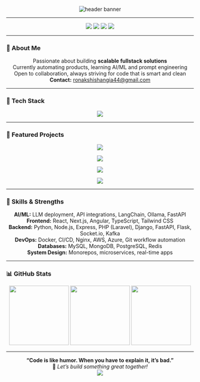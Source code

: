 <!-- Header Banner with Section Divider -->
<p align="center">
  <img src="https://capsule-render.vercel.app/api?type=waving&color=gradient&height=180&section=header&text=Hi%20👋,%20I'm%20Ronak%20Shishangia&fontSize=45&fontAlignY=40&fontColor=black&desc=A%20passionate%20Fullstack%20Engineer%20and%20AI%20Enthusiast%20from%20India&descAlignY=65&descAlign=60" alt="header banner"/>
</p>

---

<!-- Contact & Social Badges -->
<p align="center">
  <a href="mailto:ronakshishangia44@gmail.com"><img src="https://img.shields.io/badge/Gmail-D14836?style=for-the-badge&logo=gmail&logoColor=white"/></a>
  <a href="https://linkedin.com/in/ronak-shishangia"><img src="https://img.shields.io/badge/LinkedIn-blue?style=for-the-badge&logo=linkedin&logoColor=white"/></a>
  <a href="https://github.com/RonakShishangia?tab=followers"><img src="https://img.shields.io/github/followers/RonakShishangia?label=Followers&style=for-the-badge&logo=github" /></a>
  <a href="https://github.com/RonakShishangia"><img src="https://img.shields.io/badge/GitHub-100000?style=for-the-badge&logo=github&logoColor=white" /></a>
</p>

---

### 🌟 About Me

<p align="center">
  Passionate about building <b>scalable fullstack solutions</b><br>
  Currently automating products, learning AI/ML and prompt engineering<br>
  Open to collaboration, always striving for code that is smart and clean<br>
  <b>Contact:</b> <a href="mailto:ronakshishangia44@gmail.com">ronakshishangia44@gmail.com</a>
</p>

---

### 🧰 Tech Stack

<p align="center">
  <img src="https://skillicons.dev/icons?i=js,ts,python,php,html,css,react,angular,nextjs,jest,nodejs,express,nextjs,nestjs,npm,laravel,django,fastapi,flask,nginx,bash,docker,kubernetes,redis,mysql,mongodb,sequelize,postgres,github,git,aws,azure,vscode,postman,pug,prisma,tailwind,firebase,kafka,selenium,gulp,socketio" />
</p>

---

### 🚀 Featured Projects

<p align="center">
  <a href="https://github.com/RonakShishangia/AI-chat-API"><img src="https://img.shields.io/badge/AI%20Chat%20API-%20LangChain%20+%20Ollama%20%7C%20FastAPI%20%7C%20Docker-blue?style=for-the-badge&logo=fastapi&logoColor=white" /></a>
</p>
<p align="center">
  <a href="https://github.com/RonakShishangia/microservices-architecture"><img src="https://img.shields.io/badge/Microservices%20Architecture-JavaScript%20%7C%20Docker%20%7C%20Distributed-darkgreen?style=for-the-badge&logo=docker&logoColor=white" /></a>
</p>
<p align="center">
  <a href="https://github.com/RonakShishangia/scaleable-chat-app"><img src="https://img.shields.io/badge/Scaleable%20Chat%20App-TypeScript%20%7C%20Next.js%20%7C%20Socket.io-pink?style=for-the-badge&logo=typescript&logoColor=white" /></a>
</p>
<p align="center">
  <a href="https://github.com/RonakShishangia/react-forge-cli"><img src="https://img.shields.io/badge/React%20Forge%20CLI-React%20%7C%20CLI%20Tool-lightblue?style=for-the-badge&logo=react&logoColor=white" /></a>
</p>

---

### 💪 Skills & Strengths

<p align="center">
  <b>AI/ML:</b> LLM deployment, API integrations, LangChain, Ollama, FastAPI<br>
  <b>Frontend:</b> React, Next.js, Angular, TypeScript, Tailwind CSS<br>
  <b>Backend:</b> Python, Node.js, Express, PHP (Laravel), Django, FastAPI, Flask, Socket.io, Kafka<br>
  <b>DevOps:</b> Docker, CI/CD, Nginx, AWS, Azure, Git workflow automation<br>
  <b>Databases:</b> MySQL, MongoDB, PostgreSQL, Redis<br>
  <b>System Design:</b> Monorepos, microservices, real-time apps
</p>

---

### 📊 GitHub Stats

<p align="center">
  <img src="https://github-readme-stats.vercel.app/api?username=RonakShishangia&show_icons=true&theme=tokyonight&hide_border=true" height="160"/>
  <img src="https://github-readme-streak-stats.herokuapp.com/?user=RonakShishangia&theme=tokyonight&hide_border=true" height="160"/>
  <img src="https://github-readme-stats.vercel.app/api/top-langs/?username=RonakShishangia&layout=compact&theme=tokyonight&hide_border=true" height="160"/>
</p>

---

<p align="center">
  <b>“Code is like humor. When you have to explain it, it’s bad.”</b>  
  <br/>
  💬 <i>Let’s build something great together!</i>
  <br/>
  <img src="https://capsule-render.vercel.app/api?type=waving&color=gradient&height=70&section=footer"/>
</p>
